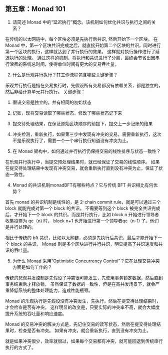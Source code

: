 ## 第五章：Monad 101
 
1. 请简述 Monad 中的“延迟执行”概念。该机制如何优化共识与执行之间的关系？

在传统的以太网链中，每个区块必须是先执行后共识, 然后开始下一个区块。
在 Monad 中，第一个区块共识完成之后，就直接开始第二个区块的共识，同时进行第一个区块的执行，这样就达到了并行执行的效果。
这样就对执行操作进行了延迟执行的处理。
通过这样的机制，将执行和共识进行了分离，最终会节省出因串行浪费的系统总时间，使得单位时间有更大的交易吞吐量。


2. 什么是乐观并行执行？其工作流程包含哪些关键步骤？

乐观并行执行是指在交易执行时，先假设所有交易都没有依赖关系，都是独立的，然后非给计算单元并行执行。
关键步骤：
   1. 假设交易是独立的，并有相同的初始状态
   2. 记账，现将交易读取了哪些状态，修改了哪些状态记下来
   3. 提交待处理结果，在保证原始区块顺序的前提下，提交上一步记账的结果
   4. 冲突检测，重新执行，如果第三步中发现有冲突的交易，需要重新执行，这次不是乐观执行了，需要一个一个串行执行知道没有冲突为止。


3. 在 Monad 架构中，如何通过并行执行仍保持交易的线性排序与状态一致性？

在乐观并行执行中，当提交预处理结果时，就已经保证了交易的线性顺序。
如果在提交待处理结果中发现有冲突交易，就会重新执行直到没有冲突为止，保证了状态一致性。


4. Monad 的共识机制monadBFT有哪些特点？它与传统 BFT 共识相比有何优势？

首先 monad 的共识机制是线性的，是 2-chain commit rule，就是可以通过三个 block 就能完成对第一个 block 的共识。
不需要等到这个 block 被完全共识完成后，才开始下一个 block 的共识。而是并行执行，比如 block n 开始进行领导者收集投票为 qc（n) 时，
block n+1 也开始进行第一个领导者qc（n-1) 了。他们是并行处理的。

相比于传统的 bft 共识，比如以太网链，必须是先执行后共识，最后才能开始下一个 block 的共识。
Monad 则是多个区块进行并行共识，明显提高了共识速度和共识的吞吐量。

5. 为什么 Monad 采用“Optimistic Concurrency Control”？它在处理交易冲突方面是如何工作的？

传统的悲观并发控制是先假设了冲突很可能发生，先使用事务锁定数据，然后直到事务结束后才释放锁。
虽然保证了数据的一致性，但是在高并发场景下，就会严重降低系统的整体处理能力，造成性能瓶颈。

Monad 的乐观执行是先假设没有冲突发生，先执行，然后在提交待处理结果时，才会检查是否有冲突。
这样明显的改变是，只要实际的冲突率不高，就会大幅度提升系统的吞吐量和响应速度。

Monad 的交易冲突的解决方式是，先记住交易的读写状态，然后在提交待处理结果时，检查是否有冲突。
如果有冲突，就会重新执行，直到没有冲突为止。

就是如果冲突很少，效率就很过，如果每个交易都有冲突，就可能回退到传统串行执行的方式了。

